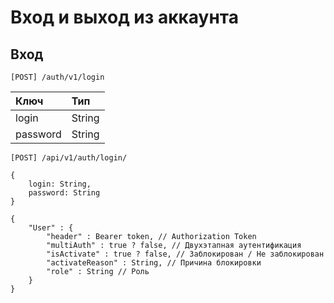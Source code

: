 # Вход и выход из аккаунта

## Вход

`[POST] /auth/v1/login`

| Ключ     | Тип      |
| :---     | :---     |
| login    | String   |
| password | String   |


```
[POST] /api/v1/auth/login/

{
    login: String,
    password: String
}

{
    "User" : {
        "header" : Bearer token, // Authorization Token
        "multiAuth" : true ? false, // Двухэтапная аутентификация
        "isActivate" : true ? false, // Заблокирован / Не заблокирован
        "activateReason" : String, // Причина блокировки
        "role" : String // Роль
    }
}
```